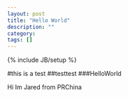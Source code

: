 ```yaml
---
layout: post
title: "Hello World"
description: ""
category: 
tags: []
---
```

{% include JB/setup %}

#this is a test
##testtest
###HelloWorld

Hi Im Jared from PRChina
